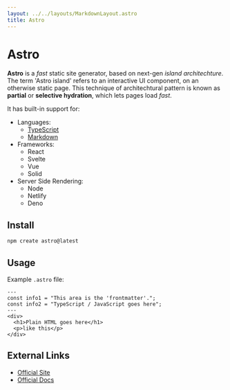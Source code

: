 ```yaml
---
layout: ../../layouts/MarkdownLayout.astro
title: Astro
---
```


# Astro
**Astro** is a *fast* static site generator, based on next-gen *island
architechture*. The term 'Astro island' refers to an interactive UI component, 
on an otherwise static page. This technique of architechtural pattern is known 
as **partial** or **selective hydration**, which lets pages load *fast*.

It has built-in support for:
- Languages:
  - [TypeScript](./typescript)
  - [Markdown](./markdown)
- Frameworks:
  - React
  - Svelte
  - Vue
  - Solid
- Server Side Rendering:
  - Node
  - Netlify
  - Deno

## Install
```bash
npm create astro@latest
```

## Usage
Example `.astro` file:
```astro
---
const info1 = "This area is the 'frontmatter'.";
const info2 = "TypeScript / JavaScript goes here";
---
<div>
  <h1>Plain HTML goes here</h1>
  <p>like this</p>
</div>
```

## External Links
- [Official Site](https://astro.build/)
- [Official Docs](https://docs.astro.build/en/getting-started/)
